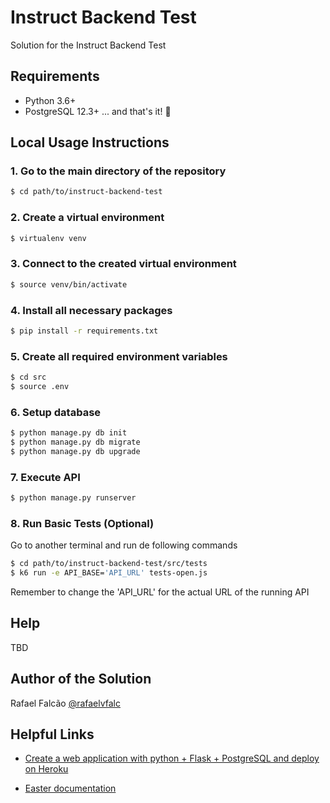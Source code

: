 # Instruct Backend Test

Solution for the Instruct Backend Test

## Requirements
- Python 3.6+  
- PostgreSQL 12.3+
... and that's it! :rocket:

## Local Usage Instructions

### 1. Go to the main directory of the repository
```bash
$ cd path/to/instruct-backend-test
```

### 2. Create a virtual environment
```bash
$ virtualenv venv
```

### 3. Connect to the created virtual environment
```bash
$ source venv/bin/activate
```

### 4. Install all necessary packages
```bash
$ pip install -r requirements.txt
```

### 5. Create all required environment variables
```bash
$ cd src
$ source .env
```

### 6. Setup database
```bash
$ python manage.py db init
$ python manage.py db migrate
$ python manage.py db upgrade
```

### 7. Execute API
```bash
$ python manage.py runserver
```

### 8. Run Basic Tests (Optional)
Go to another terminal and run de following commands
```bash
$ cd path/to/instruct-backend-test/src/tests
$ k6 run -e API_BASE='API_URL' tests-open.js
```
Remember to change the 'API_URL' for the actual URL of the running API

## Help
TBD

## Author of the Solution
Rafael Falcão [@rafaelvfalc](https://github.com/rafaelvfalc)

## Helpful Links
* [Create a web application with python + Flask + PostgreSQL and deploy on Heroku](https://medium.com/@dushan14/create-a-web-application-with-python-flask-postgresql-and-deploy-on-heroku-243d548335cc)

* [Easter documentation](https://dateutil.readthedocs.io/en/stable/easter.html)

